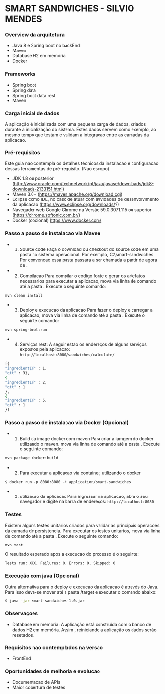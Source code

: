 # SMART SANDWICHES - SILVIO MENDES

### Overview da arquitetura
- Java 8 e Spring boot no backEnd
- Maven
- Database H2 em memória
- Docker 

### Frameworks
- Spring boot
- Spring data
- Spring boot data rest
- Maven

### Carga inicial de dados
A aplicação é inicializada com uma pequena carga de dados, criados durante a inicialização do sistema.
Estes dados servem como exemplo, ao mesmo tempo que testam e validam a integracao entre as camadas da aplicacao.

### Pré-requisitos
Este guia nao contempla os detalhes técnicos da instalacao e configuracao dessas ferramentas de pré-requisito. (Nao escopo)
- JDK 1.8 ou posterior (http://www.oracle.com/technetwork/pt/java/javase/downloads/jdk8-downloads-2133151.html)
- Maven 3.0+ (https://maven.apache.org/download.cgi)
- Eclipse como IDE, no caso de atuar com atividades de desenvolvimento da aplicacao (https://www.eclipse.org/downloads/?)
- Navegador web Google Chrome na Versão 59.0.3071.115 ou superior (https://chrome.softonic.com.br/)
- Docker (opcional) https://www.docker.com/

### Passo a passo de instalacao via Maven
- 1) Source code
Faça o download ou checkout do source code em uma pasta no sistema operacional.
Por exemplo, C:\smart-sandwiches\
Por convencao essa pasta passara a ser chamada a partir de agora de <ROOT-APP-FOLDER>.
- 2) Compilacao
Para compilar o codigo fonte e gerar os artefatos necessarios para executar a aplicacao,
mova via linha de comando até a pasta <ROOT-APP-FOLDER>. Execute o seguinte comando: 
```sh
mvn clean install
```
- 3) Deploy e execucao da aplicacao
Para fazer o deploy e carregar a aplicacao,
mova via linha de comando até a pasta <ROOT-APP-FOLDER>. Execute o seguinte comando: 
```sh
mvn spring-boot:run
```
- 4) Serviços rest:
A seguir estao os endereços de alguns serviços expostos pela aplicacao: 
`http://localhost:8080/sandwiches/calculate/`
```sh
[{
"ingredientId" : 1,
"qtt" : 3},
{
"ingredientId" : 2,
"qtt" : 1
},
{
"ingredientId" : 5,
"qtt" : 1
}]
```


### Passo a passo de instalacao via Docker (Opcional)
- 1) Build da image docker com maven
Para criar a iamgem do docker utilizando o maven,
mova via linha de comando até a pasta <ROOT-APP-FOLDER>. Execute o seguinte comando: 
```sh
mvn package docker:build
```
- 2) Para executar a aplicacao via container, utilizando o docker
```
$ docker run -p 8080:8080 -t application/smart-sandwiches
```
- 3) utilizacao da aplicacao
Para ingressar na aplicacao, abra o seu navegador e digite na barra de endereços: 
`http://localhost:8080`


### Testes
Existem alguns testes unitarios criados para validar as principais operacoes da camada de persistencia.
Para executar os testes unitarios,
mova via linha de comando até a pasta <ROOT-APP-FOLDER>. Execute o seguinte comando: 
```sh
mvn test
```
O resultado esperado apos a execucao do processo é o seguinte:
```
Tests run: XXX, Failures: 0, Errors: 0, Skipped: 0
```

### Execução com java (Opcional)
Outra alternativa para o deploy e execucao da aplicacao é através do Java.
Para isso deve-se mover até a pasta <ROOT-APP-FOLDER>/target e executar o comando abaixo:
```sh
$ java -jar smart-sandwiches-1.0.jar
```

### Observaçoes
- Database em memoria: A aplicação está construída com o banco de dados H2 em memória. Assim , reiniciando a aplicação os dados serão resetados.

### Requisitos nao contemplados na versao
- FrontEnd

### Oportunidades de melhoria e evolucao
- Documentacao de APIs
- Maior cobertura de testes



